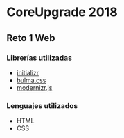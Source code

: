 # CoreUpgrade 2018
## Reto 1 Web

### Librerías utilizadas
* [initializr](http://www.initializr.com/)
* [bulma.css](https://bulma.io/)
* [modernizr.js](https://modernizr.com/)

### Lenguajes utilizados
* HTML
* CSS
